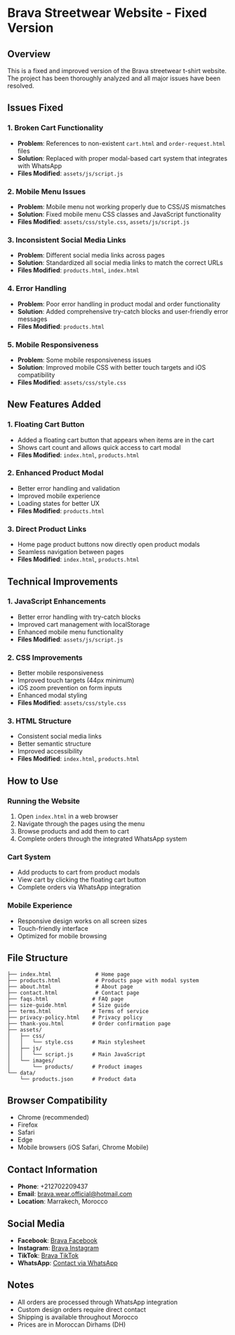 # Brava Streetwear Website - Fixed Version

## Overview
This is a fixed and improved version of the Brava streetwear t-shirt website. The project has been thoroughly analyzed and all major issues have been resolved.

## Issues Fixed

### 1. **Broken Cart Functionality**
- **Problem**: References to non-existent `cart.html` and `order-request.html` files
- **Solution**: Replaced with proper modal-based cart system that integrates with WhatsApp
- **Files Modified**: `assets/js/script.js`

### 2. **Mobile Menu Issues**
- **Problem**: Mobile menu not working properly due to CSS/JS mismatches
- **Solution**: Fixed mobile menu CSS classes and JavaScript functionality
- **Files Modified**: `assets/css/style.css`, `assets/js/script.js`

### 3. **Inconsistent Social Media Links**
- **Problem**: Different social media links across pages
- **Solution**: Standardized all social media links to match the correct URLs
- **Files Modified**: `products.html`, `index.html`

### 4. **Error Handling**
- **Problem**: Poor error handling in product modal and order functionality
- **Solution**: Added comprehensive try-catch blocks and user-friendly error messages
- **Files Modified**: `products.html`

### 5. **Mobile Responsiveness**
- **Problem**: Some mobile responsiveness issues
- **Solution**: Improved mobile CSS with better touch targets and iOS compatibility
- **Files Modified**: `assets/css/style.css`

## New Features Added

### 1. **Floating Cart Button**
- Added a floating cart button that appears when items are in the cart
- Shows cart count and allows quick access to cart modal
- **Files Modified**: `index.html`, `products.html`

### 2. **Enhanced Product Modal**
- Better error handling and validation
- Improved mobile experience
- Loading states for better UX
- **Files Modified**: `products.html`

### 3. **Direct Product Links**
- Home page product buttons now directly open product modals
- Seamless navigation between pages
- **Files Modified**: `index.html`, `products.html`

## Technical Improvements

### 1. **JavaScript Enhancements**
- Better error handling with try-catch blocks
- Improved cart management with localStorage
- Enhanced mobile menu functionality
- **Files Modified**: `assets/js/script.js`

### 2. **CSS Improvements**
- Better mobile responsiveness
- Improved touch targets (44px minimum)
- iOS zoom prevention on form inputs
- Enhanced modal styling
- **Files Modified**: `assets/css/style.css`

### 3. **HTML Structure**
- Consistent social media links
- Better semantic structure
- Improved accessibility
- **Files Modified**: `index.html`, `products.html`

## How to Use

### Running the Website
1. Open `index.html` in a web browser
2. Navigate through the pages using the menu
3. Browse products and add them to cart
4. Complete orders through the integrated WhatsApp system

### Cart System
- Add products to cart from product modals
- View cart by clicking the floating cart button
- Complete orders via WhatsApp integration

### Mobile Experience
- Responsive design works on all screen sizes
- Touch-friendly interface
- Optimized for mobile browsing

## File Structure
```
├── index.html              # Home page
├── products.html           # Products page with modal system
├── about.html              # About page
├── contact.html            # Contact page
├── faqs.html              # FAQ page
├── size-guide.html        # Size guide
├── terms.html             # Terms of service
├── privacy-policy.html    # Privacy policy
├── thank-you.html         # Order confirmation page
├── assets/
│   ├── css/
│   │   └── style.css      # Main stylesheet
│   ├── js/
│   │   └── script.js      # Main JavaScript
│   └── images/
│       └── products/      # Product images
└── data/
    └── products.json      # Product data
```

## Browser Compatibility
- Chrome (recommended)
- Firefox
- Safari
- Edge
- Mobile browsers (iOS Safari, Chrome Mobile)

## Contact Information
- **Phone**: +212702209437
- **Email**: brava.wear.official@hotmail.com
- **Location**: Marrakech, Morocco

## Social Media
- **Facebook**: [Brava Facebook](https://www.facebook.com/share/1G6Arhm9kP/?mibextid=wwXIfr)
- **Instagram**: [Brava Instagram](https://www.instagram.com/brava_3alami/?igsh=MXMyYnRtaXdtYTg4eg%3D%3D&utm_source=qr)
- **TikTok**: [Brava TikTok](https://www.tiktok.com/@brava.wear?is_from_webapp=1&sender_device=pc)
- **WhatsApp**: [Contact via WhatsApp](https://wa.me/212702209437)

## Notes
- All orders are processed through WhatsApp integration
- Custom design orders require direct contact
- Shipping is available throughout Morocco
- Prices are in Moroccan Dirhams (DH) 